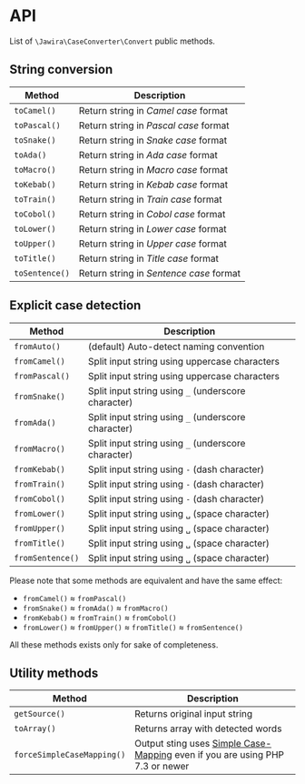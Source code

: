 API
===

List of `\Jawira\CaseConverter\Convert` public methods.

String conversion
-----------------

| Method          | Description                             |
| --------------- | --------------------------------------- |
| `toCamel()`     | Return string in _Camel case_ format    |
| `toPascal()`    | Return string in _Pascal case_ format   |
| `toSnake()`     | Return string in _Snake case_ format    |
| `toAda()`       | Return string in _Ada case_ format      |
| `toMacro()`     | Return string in _Macro case_ format    |
| `toKebab()`     | Return string in _Kebab case_ format    |
| `toTrain()`     | Return string in _Train case_ format    |
| `toCobol()`     | Return string in _Cobol case_ format    |
| `toLower()`     | Return string in _Lower case_ format    |
| `toUpper()`     | Return string in _Upper case_ format    |
| `toTitle()`     | Return string in _Title case_ format    |
| `toSentence()`  | Return string in _Sentence case_ format |

Explicit case detection
-----------------------

| Method            | Description                                         |
| ----------------- | --------------------------------------------------- |
| `fromAuto()`      | (default) Auto-detect naming convention             |
| `fromCamel()`     | Split input string using uppercase characters       | 
| `fromPascal()`    | Split input string using uppercase characters       |
| `fromSnake()`     | Split input string using `_` (underscore character) |
| `fromAda()`       | Split input string using `_` (underscore character) |
| `fromMacro()`     | Split input string using `_` (underscore character) |
| `fromKebab()`     | Split input string using `-` (dash character)       |
| `fromTrain()`     | Split input string using `-` (dash character)       |
| `fromCobol()`     | Split input string using `-` (dash character)       |
| `fromLower()`     | Split input string using `␣` (space character)      |
| `fromUpper()`     | Split input string using `␣` (space character)      |
| `fromTitle()`     | Split input string using `␣` (space character)      |
| `fromSentence()`  | Split input string using `␣` (space character)      |

Please note that some methods are equivalent and have the same effect:

- `fromCamel()` ≈ `fromPascal()`
- `fromSnake()` ≈ `fromAda()` ≈ `fromMacro()`
- `fromKebab()` ≈ `fromTrain()` ≈ `fromCobol()`
- `fromLower()` ≈ `fromUpper()` ≈ `fromTitle()` ≈ `fromSentence()`

All these methods exists only for sake of completeness.

Utility methods
---------------

| Method                      | Description                       |
| --------------------------- | --------------------------------- |
| `getSource()`               | Returns original input string     | 
| `toArray()`                 | Returns array with detected words | 
| `forceSimpleCaseMapping()`  | Output sting uses [Simple Case-Mapping] even if you are using PHP 7.3 or newer | 

[Simple Case-Mapping]: ./case-mapping.md
